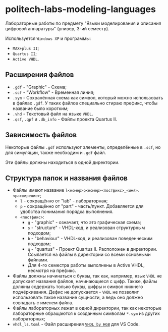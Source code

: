 # politech-labs-modeling-languages

Лабораторные работы по предмету "Языки моделирования и описания цифровой аппаратуры" (универ, 3-ий семестр).

Используется `Windows XP` и программы:

- `MAX+plus II`;
- `Quartus II`;
- `Active VHDL`.

## Расширения файлов

- `.gdf` - "Graphic" - Схема;
- `.scf` - "Workflow" - Временная линия;
- `.sym` - Сохранённая схема как символ, который можно использовать в файлах `.gdf`. У таких файлов специально стираю префикс, чтобы название было коротким;
- `.vhd` - Текстовый файл на языке `VHDL`.
- `.qsf`, `.qpf` и `.db_info` - Файлы проекта Quartus II.

## Зависимость файлов

Некоторые файлы `.gdf` используют элементы, определённые в `.scf`, но для симуляции, также необходим и `.gdf` файл.

Эти файлы должны находиться в одной директории.

## Структура папок и названия файлов

- Файлы имеют название `l<номер>p<номер><постфикс>_<имя>.<расширение>`;
  - `l` - сокращённо от "lab" - лабораторная;
  - `p` - сокращённо от "part" - часть/пункт.
    Добавляется для удобства понимания порядка выполнения.
  - `<постфикс>`:
    - `g` - "graphic" - означает, что это графическая схема;
    - `s` - "structure" - VHDL-код, и реализован структурным подходом;
    - `b` - "behaviour" - VHDL-код, и реализован поведенческим подходом;
    - `q` - "quartus" - Проект Quartus II.
      Расположен в директории.
      Ссылается на файлы в директории со всеми основными файлами.
    - Для 4-го семестра работы выполнены в Active VHDL, несмотря на префикс.
- Файлы должны начинаться с буквы, так как, например, язык `VHDL` не допускает названия файлов, начинающиеся с цифр.
  Также, файлы должны содержать только буквы, цифры и символ нижнего подчёркивания.
  Дефис не допускается - `VHDL` не позволит использовать такое название сущности, а ведь оно должно совпадать с именем файла.
- Файлы лабораторных лежат в одной директории, так как некоторые лабораторные обращаются к созданным символам `*.sym` из других лабораторных;
- `vhdl_ls.toml` - Файл расширения [`VHDL by HGB`](https://marketplace.visualstudio.com/items?itemName=P2L2.vhdl-by-hgb) для VS Code.